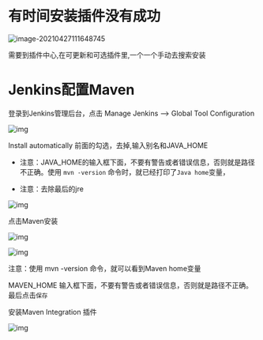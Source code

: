 # 有时间安装插件没有成功

![image-20210427111648745](https://blog-anthony.s3-ap-northeast-1.amazonaws.com/blog/image-20210427111648745.png)

需要到插件中心,在可更新和可选插件里,一个一个手动去搜索安装



# Jenkins配置Maven

登录到Jenkins管理后台，点击 Manage Jenkins --> Global Tool Configuration

![img](https://img2018.cnblogs.com/blog/1341090/201908/1341090-20190830104720076-103550073.png)

Install automatically 前面的勾选，去掉,输入别名和JAVA_HOME

*  注意：JAVA_HOME的输入框下面，不要有警告或者错误信息，否则就是路径不正确。使用 `mvn -version` 命令时，就已经打印了`Java home`变量，

* 注意：去除最后的jre

![img](https://blog-anthony.s3.ap-northeast-1.amazonaws.com/blog/2021/7426aa12d9b551fcbb66195d53335b6f.png)

点击Maven安装

![img](https://blog-anthony.s3.ap-northeast-1.amazonaws.com/blog/2021/e6b675711ac34f19c7e8143a0dfc6fc1.png)

![img](https://blog-anthony.s3.ap-northeast-1.amazonaws.com/blog/2021/c951418cc96b41fcd67fdc759610241c.png)

注意：使用 mvn -version 命令，就可以看到Maven home变量

MAVEN_HOME 输入框下面，不要有警告或者错误信息，否则就是路径不正确。最后点击`保存`

安装Maven Integration 插件

![img](https://blog-anthony.s3.ap-northeast-1.amazonaws.com/blog/2021/40f1da774b42d83ef00b76f932952ab1.png)